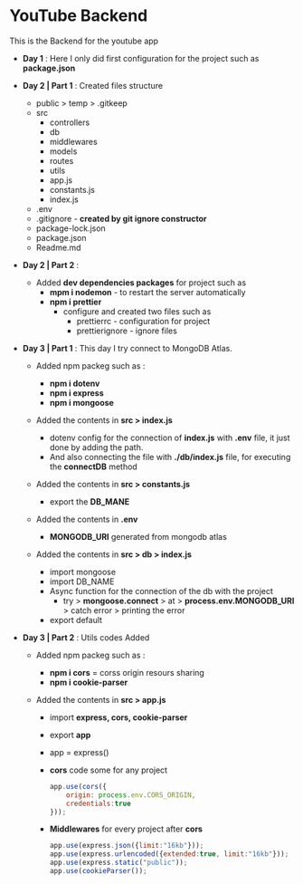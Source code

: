 # YouTube Backend

This is the Backend for the youtube app 

* __Day 1__ : Here I only did first configuration for the project such as __package.json__

* __Day 2 | Part 1__ : Created files structure
    * public > temp > .gitkeep
    * src
        * controllers
        * db
        * middlewares
        * models
        * routes
        * utils
        * app.js
        * constants.js
        * index.js
    * .env
    * .gitignore - **created by git ignore constructor**
    * package-lock.json
    * package.json
    * Readme.md

* __Day 2 | Part 2__ : 
    * Added **dev dependencies packages** for project such as 
        * **mpm i nodemon** - to restart the server automatically
        * **npm i prettier**
            * configure and created two files such as 
                * prettierrc - configuration for project
                * prettierignore - ignore files

* **Day 3 | Part 1** : This day I try connect to MongoDB Atlas. 
    + Added npm packeg such as :
        + **npm i dotenv**
        + **npm i express**
        + **npm i mongoose**

    + Added the contents in **src > index.js**
        + dotenv config for the connection of **index.js** with **.env** file, it just done by adding the path. 
        + And also connecting the file with **./db/index.js** file, for executing the **connectDB** method 

    + Added the contents in **src > constants.js**
        + export the **DB_MANE**    

    + Added the contents in **.env**
        + **MONGODB_URI** generated from mongodb atlas

    + Added the contents in **src > db > index.js** 
        + import mongoose
        + import DB_NAME
        + Async function for the connection of the db with the project
            + try > **mongoose.connect** > at > **process.env.MONGODB_URI** > catch error > printing the error
        + export default     

+ **Day 3 | Part 2** : Utils codes Added

    + Added npm packeg such as :

        + **npm i cors** = corss origin resours sharing
        + **npm i cookie-parser**
        
    + Added the contents in **src > app.js**
        + import **express, cors, cookie-parser**
        + export **app**
        + app = express()
        + **cors** code some for any project
            
            ```javascript
            app.use(cors({
                origin: process.env.CORS_ORIGIN,
                credentials:true
            }));
            ```
            
        + **Middlewares** for every project after **cors**    

            ```javascript
            app.use(express.json({limit:"16kb"}));
            app.use(express.urlencoded({extended:true, limit:"16kb"}));
            app.use(express.static("public"));
            app.use(cookieParser());
            ```
            
            